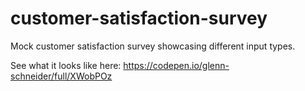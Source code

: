 # customer-satisfaction-survey
Mock customer satisfaction survey showcasing different input types.

See what it looks like here:
https://codepen.io/glenn-schneider/full/XWobPOz
